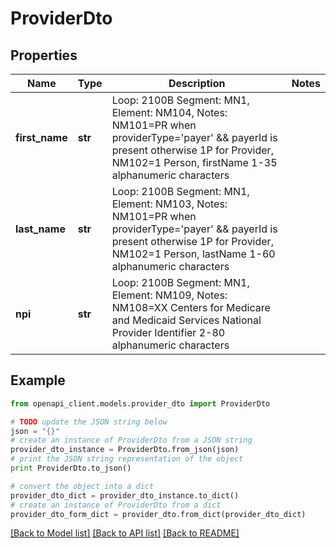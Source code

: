 # ProviderDto


## Properties
Name | Type | Description | Notes
------------ | ------------- | ------------- | -------------
**first_name** | **str** | Loop: 2100B Segment: MN1, Element: NM104, Notes: NM101&#x3D;PR when providerType&#x3D;&#39;payer&#39; &amp;&amp; payerId is present otherwise 1P for Provider, NM102&#x3D;1 Person, firstName 1-35 alphanumeric characters  | 
**last_name** | **str** | Loop: 2100B Segment: MN1, Element: NM103, Notes: NM101&#x3D;PR when providerType&#x3D;&#39;payer&#39; &amp;&amp; payerId is present otherwise 1P for Provider, NM102&#x3D;1 Person, lastName 1-60 alphanumeric characters  | 
**npi** | **str** | Loop: 2100B Segment: MN1, Element: NM109, Notes: NM108&#x3D;XX Centers for Medicare and Medicaid Services National Provider Identifier 2-80 alphanumeric characters  | 

## Example

```python
from openapi_client.models.provider_dto import ProviderDto

# TODO update the JSON string below
json = "{}"
# create an instance of ProviderDto from a JSON string
provider_dto_instance = ProviderDto.from_json(json)
# print the JSON string representation of the object
print ProviderDto.to_json()

# convert the object into a dict
provider_dto_dict = provider_dto_instance.to_dict()
# create an instance of ProviderDto from a dict
provider_dto_form_dict = provider_dto.from_dict(provider_dto_dict)
```
[[Back to Model list]](../README.md#documentation-for-models) [[Back to API list]](../README.md#documentation-for-api-endpoints) [[Back to README]](../README.md)


